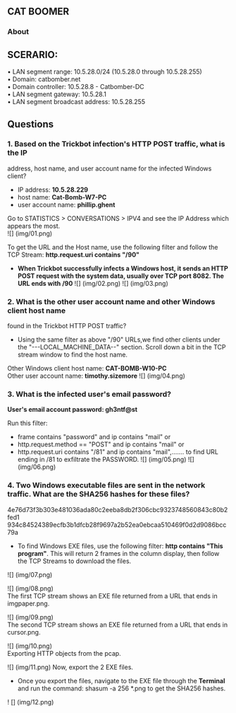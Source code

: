 ## CAT BOOMER    

### About   

## SCERARIO:
• LAN segment range: 10.5.28.0/24 (10.5.28.0 through 10.5.28.255)  
• Domain: catbomber.net  
• Domain controller: 10.5.28.8 - Catbomber-DC  
• LAN segment gateway: 10.5.28.1  
• LAN segment broadcast address: 10.5.28.255  

## Questions  
### 1. Based on the Trickbot infection's HTTP POST traffic, what is the IP
address, host name, and user account name for the infected Windows
client?

-  IP address: **10.5.28.229**  
-  host name: **Cat-Bomb-W7-PC**  
-  user account name: **phillip.ghent**
   
 Go to STATISTICS > CONVERSATIONS > IPV4 and see the IP Address which appears the most.  
 ![] (img/01.png)  
 
To get the URL and the Host name, use the following filter and follow the TCP Stream: **http.request.uri contains "/90"**  
- **When Trickbot successfully infects a Windows host, it sends an HTTP
POST request with the system data, usually over TCP port 8082. The URL
ends with /90**
![] (img/02.png)
![] (img/03.png) 

### 2. What is the other user account name and other Windows client host name
found in the Trickbot HTTP POST traffic?

- Using the same filter as above "/90" URLs,we find other clients under the "---LOCAL_MACHINE_DATA--" section. Scroll down a bit in the TCP stream window to find the host name.  

Other Windows client host name: **CAT-BOMB-W10-PC**  
Other user account name: **timothy.sizemore**
![] (img/04.png)  


### 3. What is the infected user's email password?  
**User's email account password: gh3ntf@st**  

Run this filter:  
- frame contains "password" and ip contains "mail" or  
- http.request.method == "POST" and ip contains "mail"  or
- http.request.uri contains "/81" and ip contains "mail",....... to find URL ending in /81 to exfiltrate the PASSWORD.
![] (img/05.png)
![] (img/06.png)

### 4. Two Windows executable files are sent in the network traffic. What are the SHA256 hashes for these files?  

4e76d73f3b303e481036ada80c2eeba8db2f306cbc9323748560843c80b2fed1  
934c84524389ecfb3b1dfcb28f9697a2b52ea0ebcaa510469f0d2d9086bcc79a  

- To find Windows EXE files, use the following filter: **http contains "This program"**. This will return 2 frames in the column display, then follow the TCP Streams to download the files.
  
![] (img/07.png)

![] (img/08.png)  
The first TCP stream shows an EXE file returned from a URL that ends in imgpaper.png.

![] (img/09.png)    
The second TCP stream shows an EXE file returned from a URL that ends in cursor.png.  

![] (img/10.png)  
Exporting HTTP objects from the pcap.  

![] (img/11.png)
Now, export the 2 EXE files.  

- Once you export the files, navigate to the EXE file through the **Terminal** and run the command: shasum -a 256 *.png to get the SHA256 hashes.  

! [] (img/12.png)

